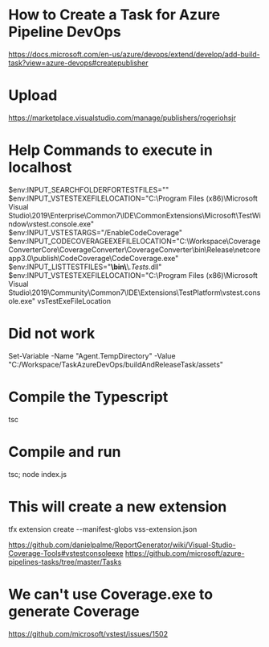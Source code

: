 
# How to Create a Task for Azure Pipeline DevOps
https://docs.microsoft.com/en-us/azure/devops/extend/develop/add-build-task?view=azure-devops#createpublisher

# Upload

https://marketplace.visualstudio.com/manage/publishers/rogeriohsjr

# Help Commands to execute in localhost
$env:INPUT_SEARCHFOLDERFORTESTFILES=""
$env:INPUT_VSTESTEXEFILELOCATION="C:\\Program Files (x86)\\Microsoft Visual Studio\\2019\\Enterprise\\Common7\\IDE\\CommonExtensions\\Microsoft\\TestWindow\\vstest.console.exe"
$env:INPUT_VSTESTARGS="/EnableCodeCoverage"
$env:INPUT_CODECOVERAGEEXEFILELOCATION="C:\Workspace\CoverageConverterCore\CoverageConverter\CoverageConverter\bin\Release\netcoreapp3.0\publish\CodeCoverage\CodeCoverage.exe"
$env:INPUT_LISTTESTFILES="**\\bin\\**\\*.Tests*.dll"
$env:INPUT_VSTESTEXEFILELOCATION="C:\\Program Files (x86)\\Microsoft Visual Studio\\2019\\Community\\Common7\\IDE\\Extensions\\TestPlatform\\vstest.console.exe"
vsTestExeFileLocation

# Did not work
Set-Variable -Name "Agent.TempDirectory" -Value "C:/Workspace/TaskAzureDevOps/buildAndReleaseTask/assets"


# Compile the Typescript
tsc

# Compile and run
tsc; node index.js

# This will create a new extension
tfx extension create --manifest-globs vss-extension.json


https://github.com/danielpalme/ReportGenerator/wiki/Visual-Studio-Coverage-Tools#vstestconsoleexe
https://github.com/microsoft/azure-pipelines-tasks/tree/master/Tasks


# We can't use Coverage.exe to generate Coverage
https://github.com/microsoft/vstest/issues/1502

